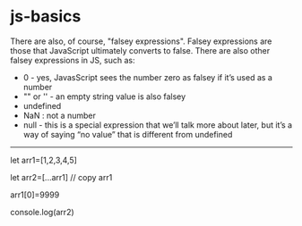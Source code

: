 # js-basics

There are also, of course, "falsey expressions". Falsey expressions are those that JavaScript ultimately converts to false.
There are also other falsey expressions in JS, such as:
* 0 - yes, JavasScript sees the number zero as falsey if it’s used as a number
* "" or '' - an empty string value is also falsey
* undefined
* NaN : not a number
* null - this is a special expression that we’ll talk more about later, but it’s a way of saying “no value” that is different from undefined
------------------------
let arr1=[1,2,3,4,5]

let arr2=[...arr1] // copy arr1

arr1[0]=9999

console.log(arr2)
